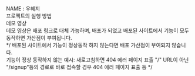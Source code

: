 NAME : 우혜지 <br>
프로젝트의 실행 방법<br>
데모 영상<br>
데모 영상은 배포 링크로 대체 가능하며, 배포가 되었고 배포된 사이트에서 기능이 모두 동작하면 가산점이 부여됩니다. <br>
*/
배포된 사이트에서 기능이 정상동작 하지 않는다면 배포 가산점이 부여되지 않습니다. <br>
기능이 정상 동작하지 않는 예시: 
새로고침하면 404 에러 페이지 표출
"/" URL이 아닌 "/signup"등의 경로로 바로 접속할 경우 404 에러 페이지 표출 등 
*/
